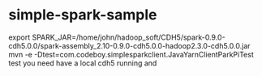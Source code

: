 simple-spark-sample
===============

export SPARK_JAR=/home/john/hadoop_soft/CDH5/spark-0.9.0-cdh5.0.0/spark-assembly_2.10-0.9.0-cdh5.0.0-hadoop2.3.0-cdh5.0.0.jar
mvn -e -Dtest=com.codeboy.simplesparkclient.JavaYarnClientParkPiTest test
you need have a local cdh5 running and 


